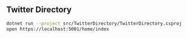 ## Twitter Directory

```bash
dotnet run --project src/TwitterDirectory/TwitterDirectory.csproj
open https://localhost:5001/home/index
```